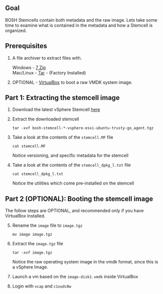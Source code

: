 ## Goal

BOSH Stemcells contain both metadata and the raw image. Lets take some time to examine what is contained in the metadata and how a Stemcell is organized.

## Prerequisites

1. A file archiver to extract files with.

    Windows - [7 Zip](http://www.7-zip.org/)  
    Mac/Linux - [Tar](https://superuser.com/a/46521) - (Factory Installed)

2. OPTIONAL - [VirtualBox](https://www.virtualbox.org/wiki/Downloads) to boot a raw VMDK system image.

## Part 1: Extracting the stemcell image

1. Download the latest vSphere Stemcell [here](http://bosh.io/stemcells/bosh-vsphere-esxi-ubuntu-trusty-go_agent)
2. Extract the downloaded stemcell

    `tar -xvf bosh-stemcell-*-vsphere-esxi-ubuntu-trusty-go_agent.tgz`
3. Take a look at the contents of the `stemcell.MF` file

    `cat stemcell.MF`

    Notice versioning, and specific metadata for the stemcell

4. Take a look at the contents of the `stemcell_dpkg_l.txt` file

    `cat stemcell_dpkg_l.txt`

    Notice the utilities which come pre-installed on the stemcell

## Part 2 (OPTIONAL): Booting the stemcell image

The follow steps are OPTIONAL, and recommended only if you have VirtualBox installed.

5. Rename the `image` file to `image.tgz`

    `mv image image.tgz`

6. Extract the `image.tgz` file

    `tar -xvf image.tgz`

    Notice the raw operating system image in the vmdk format, since this is a vSphere Image.

7. Launch a vm based on the `image-disk1.vmdk` inside VirtualBox

1. Login with `vcap` and `c1oudc0w`
